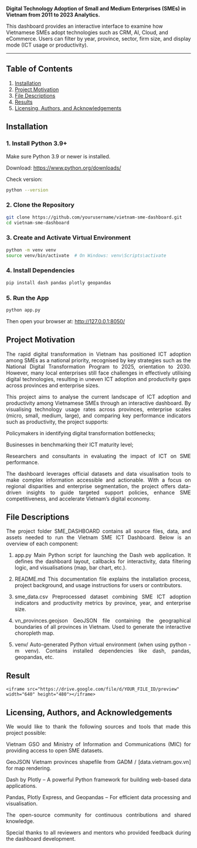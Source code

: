 

 **Digital Technology Adoption of Small and Medium Enterprises (SMEs) in Vietnam from 2011 to 2023 Analytics.**

This dashboard provides an interactive interface to examine how Vietnamese SMEs adopt technologies such as CRM, AI, Cloud, and eCommerce. Users can filter by year, province, sector, firm size, and display mode (ICT usage or productivity).

---

## Table of Contents

1. [Installation](#installation)
2. [Project Motivation](#project-motivation)
3. [File Descriptions](#file-descriptions)
4. [Results](#results)
5. [Licensing, Authors, and Acknowledgements](#licensing-authors-and-acknowledgements)

## Installation 

### 1. Install Python 3.9+

Make sure Python 3.9 or newer is installed.

Download: https://www.python.org/downloads/

Check version:

```bash
python --version
```
### 2. Clone the Repository
```bash
git clone https://github.com/yourusername/vietnam-sme-dashboard.git
cd vietnam-sme-dashboard
```

### 3. Create and Activate Virtual Environment
```bash
python -m venv venv
source venv/bin/activate  # On Windows: venv\Scripts\activate
```

### 4. Install Dependencies
```bash
pip install dash pandas plotly geopandas
```
### 5. Run the App
```bash
python app.py
```
Then open your browser at:
http://127.0.0.1:8050/

## Project Motivation
<div align="justify">
The rapid digital transformation in Vietnam has positioned ICT adoption among SMEs as a national priority, recognised by key strategies such as the National Digital Transformation Program to 2025, orientation to 2030. However, many local enterprises still face challenges in effectively utilising digital technologies, resulting in uneven ICT adoption and productivity gaps across provinces and enterprise sizes.

This project aims to analyse the current landscape of ICT adoption and productivity among Vietnamese SMEs through an interactive dashboard. By visualising technology usage rates across provinces, enterprise scales (micro, small, medium, large), and comparing key performance indicators such as productivity, the project supports:

Policymakers in identifying digital transformation bottlenecks;

Businesses in benchmarking their ICT maturity level;

Researchers and consultants in evaluating the impact of ICT on SME performance.

The dashboard leverages official datasets and data visualisation tools to make complex information accessible and actionable. With a focus on regional disparities and enterprise segmentation, the project offers data-driven insights to guide targeted support policies, enhance SME competitiveness, and accelerate Vietnam’s digital economy.
</div>

## File Descriptions
<div align="justify">
The project folder SME_DASHBOARD contains all source files, data, and assets needed to run the Vietnam SME ICT Dashboard. Below is an overview of each component:

1. app.py
Main Python script for launching the Dash web application. It defines the dashboard layout, callbacks for interactivity, data filtering logic, and visualisations (map, bar chart, etc.).

2. README.md
This documentation file explains the installation process, project background, and usage instructions for users or contributors.

2. sme_data.csv
Preprocessed dataset combining SME ICT adoption indicators and productivity metrics by province, year, and enterprise size.

4. vn_provinces.geojson
GeoJSON file containing the geographical boundaries of all provinces in Vietnam. Used to generate the interactive choropleth map.

5. venv/
Auto-generated Python virtual environment (when using python -m venv). Contains installed dependencies like dash, pandas, geopandas, etc.
</div>

## Result
```
<iframe src="https://drive.google.com/file/d/YOUR_FILE_ID/preview" width="640" height="480"></iframe>
```

## Licensing, Authors, and Acknowledgements
<div align="justify">
We would like to thank the following sources and tools that made this project possible:

Vietnam GSO and Ministry of Information and Communications (MIC) for providing access to open SME datasets.

GeoJSON Vietnam provinces shapefile from GADM / [data.vietnam.gov.vn] for map rendering.

Dash by Plotly – A powerful Python framework for building web-based data applications.

Pandas, Plotly Express, and Geopandas – For efficient data processing and visualisation.

The open-source community for continuous contributions and shared knowledge.

Special thanks to all reviewers and mentors who provided feedback during the dashboard development.

</div>


